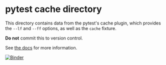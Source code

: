 # pytest cache directory #

This directory contains data from the pytest's cache plugin,
which provides the `--lf` and `--ff` options, as well as the `cache` fixture.

**Do not** commit this to version control.

See [the docs](https://docs.pytest.org/en/stable/cache.html) for more information.

[![Binder](https://mybinder.org/badge_logo.svg)](https://mybinder.org/v2/gh/AnjaTrobec/OPB-e-knjiznica/main?urlpath=proxy/8080)

